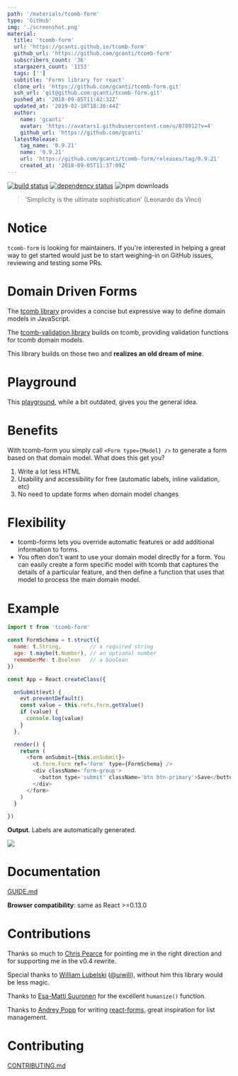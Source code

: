 ```yaml
---
path: '/materials/tcomb-form'
type: 'GitHub'
img: './screenshot.png'
material:
  title: 'tcomb-form'
  url: 'https://gcanti.github.io/tcomb-form'
  github_url: 'https://github.com/gcanti/tcomb-form'
  subscribers_count: '36'
  stargazers_count: '1153'
  tags: ['']
  subtitle: 'Forms library for react'
  clone_url: 'https://github.com/gcanti/tcomb-form.git'
  ssh_url: 'git@github.com:gcanti/tcomb-form.git'
  pushed_at: '2018-09-05T11:42:32Z'
  updated_at: '2019-02-10T18:30:44Z'
  author:
    name: 'gcanti'
    avatar: 'https://avatars1.githubusercontent.com/u/878912?v=4'
    github_url: 'https://github.com/gcanti'
  latestRelease:
    tag_name: '0.9.21'
    name: '0.9.21'
    url: 'https://github.com/gcanti/tcomb-form/releases/tag/0.9.21'
    created_at: '2018-09-05T11:37:09Z'
---
```

[![build status](https://img.shields.io/travis/gcanti/tcomb-form/master.svg?style=flat-square)](https://travis-ci.org/gcanti/tcomb-form)
[![dependency status](https://img.shields.io/david/gcanti/tcomb-form.svg?style=flat-square)](https://david-dm.org/gcanti/tcomb-form)
![npm downloads](https://img.shields.io/npm/dm/tcomb-form.svg)

> 'Simplicity is the ultimate sophistication' (Leonardo da Vinci)

# Notice

`tcomb-form` is looking for maintainers. If you're interested in helping a great way to get started would just be to start weighing-in on GitHub issues, reviewing and testing some PRs.

# Domain Driven Forms

The [tcomb library](https://github.com/gcanti/tcomb) provides a concise but expressive way to define domain models in JavaScript.

The [tcomb-validation library](https://github.com/gcanti/tcomb-validation) builds on tcomb, providing validation functions for tcomb domain models.

This library builds on those two and **realizes an old dream of mine**.

# Playground

This [playground](https://gcanti.github.io/resources/tcomb-form/playground/playground.html), while a bit outdated, gives you the general idea.

# Benefits

With tcomb-form you simply call `<Form type={Model} />` to generate a form based on that domain model. What does this get you?

1. Write a lot less HTML
2. Usability and accessibility for free (automatic labels, inline validation, etc)
3. No need to update forms when domain model changes

# Flexibility

- tcomb-forms lets you override automatic features or add additional information to forms.
- You often don't want to use your domain model directly for a form. You can easily create a form specific model with tcomb that captures the details of a particular feature, and then define a function that uses that model to process the main domain model.

# Example

```js
import t from 'tcomb-form'

const FormSchema = t.struct({
  name: t.String,         // a required string
  age: t.maybe(t.Number), // an optional number
  rememberMe: t.Boolean   // a boolean
})

const App = React.createClass({

  onSubmit(evt) {
    evt.preventDefault()
    const value = this.refs.form.getValue()
    if (value) {
      console.log(value)
    }
  },

  render() {
    return (
      <form onSubmit={this.onSubmit}>
        <t.form.Form ref='form' type={FormSchema} />
        <div className='form-group'>
          <button type='submit' className='btn btn-primary'>Save</button>
        </div>
      </form>
    )
  }

})
```

**Output**. Labels are automatically generated.

![](docs/example.png)

# Documentation

[GUIDE.md](GUIDE.md)

**Browser compatibility**: same as React >=0.13.0

# Contributions

Thanks so much to [Chris Pearce](https://github.com/Chrisui) for pointing me in the right direction
and for supporting me in the v0.4 rewrite.

Special thanks to [William Lubelski](https://github.com/lubelski) ([@uiwill](https://twitter.com/uiwill)), without him this library would be less magic.

Thanks to [Esa-Matti Suuronen](https://github.com/epeli) for the excellent `humanize()` function.

Thanks to [Andrey Popp](https://github.com/andreypopp) for writing [react-forms](https://github.com/prometheusresearch/react-forms), great inspiration for list management.

# Contributing

[CONTRIBUTING.md](CONTRIBUTING.md)
